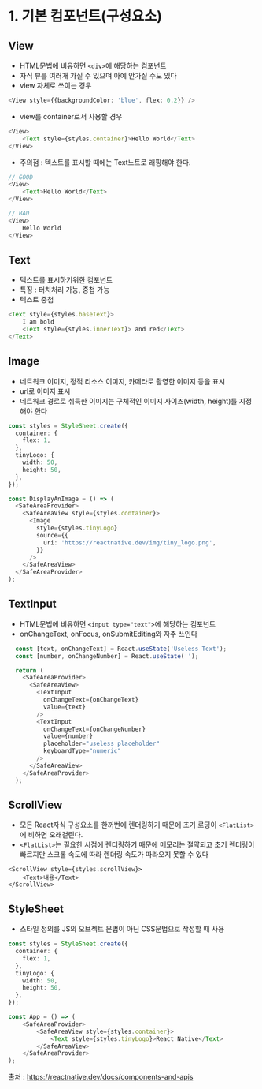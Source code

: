 # 1. 기본 컴포넌트(구성요소)
## View
- HTML문법에 비유하면 `<div>`에 해당하는 컴포넌트
- 자식 뷰를 여러개 가질 수 있으며 아예 안가질 수도 있다
- view 자체로 쓰이는 경우
```ts
<View style={{backgroundColor: 'blue', flex: 0.2}} />
```
- view를 container로서 사용할 경우
```ts
<View>
    <Text style={styles.container}>Hello World</Text>
</View>
```
- 주의점 : 텍스트를 표시할 때에는 Text노트로 래핑해야 한다.
```ts
// GOOD
<View>
    <Text>Hello World</Text>
</View>

// BAD
<View>
    Hello World
</View>
```
## Text
- 텍스트를 표시하기위한 컴포넌트
- 특징 : 터치처리 가능, 중첩 가능
- 텍스트 중첩
```ts
<Text style={styles.baseText}>
    I am bold
    <Text style={styles.innerText}> and red</Text>
</Text>
```
## Image
- 네트워크 이미지, 정적 리소스 이미지, 카메라로 촬영한 이미지 등을 표시
- url로 이미지 표시
- 네트워크 경로로 취득한 이미지는 구체적인 이미지 사이즈(width, height)를 지정해야 한다
```ts
const styles = StyleSheet.create({
  container: {
    flex: 1,
  },
  tinyLogo: {
    width: 50,
    height: 50,
  },
});

const DisplayAnImage = () => (
  <SafeAreaProvider>
    <SafeAreaView style={styles.container}>
      <Image
        style={styles.tinyLogo}
        source={{
          uri: 'https://reactnative.dev/img/tiny_logo.png',
        }}
      />
    </SafeAreaView>
  </SafeAreaProvider>
);
```
## TextInput
- HTML문법에 비유하면 `<input type="text">`에 해당하는 컴포넌트
- onChangeText, onFocus, onSubmitEditing와 자주 쓰인다
```ts
  const [text, onChangeText] = React.useState('Useless Text');
  const [number, onChangeNumber] = React.useState('');

  return (
    <SafeAreaProvider>
      <SafeAreaView>
        <TextInput
          onChangeText={onChangeText}
          value={text}
        />
        <TextInput
          onChangeText={onChangeNumber}
          value={number}
          placeholder="useless placeholder"
          keyboardType="numeric"
        />
      </SafeAreaView>
    </SafeAreaProvider>
  );
```
## ScrollView
- 모든 React자식 구성요소를 한꺼번에 렌더링하기 때문에 초기 로딩이 `<FlatList>`에 비하면 오래걸린다.
- `<FlatList>`는 필요한 시점에 렌더링하기 때문에 메모리는 절약되고 초기 렌더링이 빠르지만 스크롤 속도에 따라 렌더링 속도가 따라오지 못할 수 있다
```
<ScrollView style={styles.scrollView}>
    <Text>내용</Text>
</ScrollView>
```
## StyleSheet
- 스타일 정의를 JS의 오브젝트 문법이 아닌 CSS문법으로 작성할 때 사용
```ts
const styles = StyleSheet.create({
  container: {
    flex: 1,
  },
  tinyLogo: {
    width: 50,
    height: 50,
  },
});

const App = () => (
    <SafeAreaProvider>
        <SafeAreaView style={styles.container}>
            <Text style={styles.tinyLogo}>React Native</Text>
        </SafeAreaView>
    </SafeAreaProvider>
);
```
출처 : https://reactnative.dev/docs/components-and-apis

